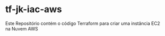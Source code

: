 # tf-jk-iac-aws
Este Repositório contém o código Terraform para criar uma instância EC2 na Nuvem AWS
